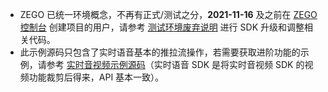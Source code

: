 <div class="mk-warning">

- ZEGO 已统一环境概念，不再有正式/测试之分，**2021-11-16** 及之前在 [ZEGO 控制台](https://console.zego.im) 创建项目的用户，请参考 [测试环境废弃说明](!OldDocWithTestEnv-TestEnvSupersessionDesc/TestEnvSupersessionDesc) 进行 SDK 升级和调整相关代码。
- 此示例源码只包含了实时语音基本的推拉流操作，若需要获取进阶功能的示例，请参考 [实时音视频示例源码](!ExpressVideoSDK-DownloadDemo/DownloadDemo)（实时语音 SDK 是将实时音视频 SDK 的视频功能裁剪后得来，API 基本一致）。
</div>





